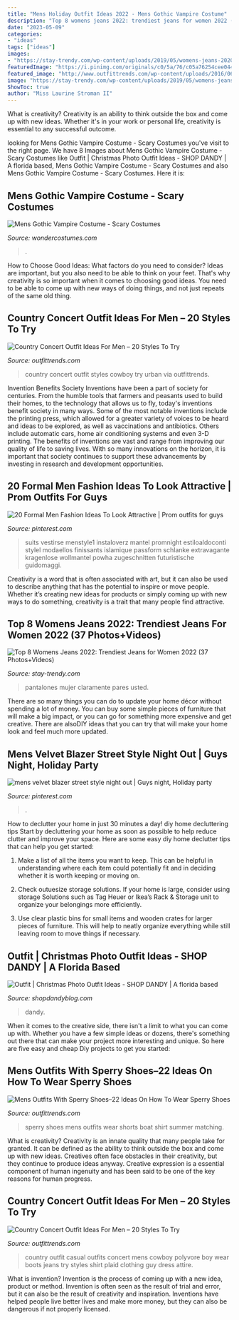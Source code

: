 ```yaml
---
title: "Mens Holiday Outfit Ideas 2022 - Mens Gothic Vampire Costume"
description: "Top 8 womens jeans 2022: trendiest jeans for women 2022 (37 photos+videos)"
date: "2023-05-09"
categories:
- "ideas"
tags: ["ideas"]
images:
- "https://stay-trendy.com/wp-content/uploads/2019/05/womens-jeans-2020-2-1-1024x1024.jpg"
featuredImage: "https://i.pinimg.com/originals/c0/5a/76/c05a76254cee0447c0c8e56893dcf136.jpg"
featured_image: "http://www.outfittrends.com/wp-content/uploads/2016/06/dd9c517df1e1f3e51edf691ff80a578b.jpg"
image: "https://stay-trendy.com/wp-content/uploads/2019/05/womens-jeans-2020-2-1-1024x1024.jpg"
ShowToc: true
author: "Miss Laurine Stroman II"
---
```



What is creativity?
Creativity is an ability to think outside the box and come up with new ideas. Whether it's in your work or personal life, creativity is essential to any successful outcome.

	

		
looking for Mens Gothic Vampire Costume - Scary Costumes you've visit to the right page. We have 8 Images about Mens Gothic Vampire Costume - Scary Costumes like Outfit | Christmas Photo Outfit Ideas - SHOP DANDY | A florida based, Mens Gothic Vampire Costume - Scary Costumes and also Mens Gothic Vampire Costume - Scary Costumes. Here it is:
		
    
## Mens Gothic Vampire Costume - Scary Costumes

<img loading=lazy src="https://img.wondercostumes.com/products/17-3/mens-gothic-vampire-costume.jpg" onerror="this.onerror=null;this.src='https://tse1.mm.bing.net/th?id=OIP.H4yaF3Fl0d5NkXCJw55llwHaKX&amp;pid=15.1';" alt="Mens Gothic Vampire Costume - Scary Costumes">

_Source: wondercostumes.com_

>. 

	

How to Choose Good Ideas: What factors do you need to consider?
Ideas are important, but you also need to be able to think on your feet. That's why creativity is so important when it comes to choosing good ideas. You need to be able to come up with new ways of doing things, and not just repeats of the same old thing.

    
## Country Concert Outfit Ideas For Men – 20 Styles To Try

<img loading=lazy src="https://www.outfittrends.com/wp-content/uploads/2016/06/f5d8774fa7d4c8f9e7c73cbd99343260.jpg" onerror="this.onerror=null;this.src='https://tse3.mm.bing.net/th?id=OIP.xeyMLGRsAl3ZV31GThH3HgHaLF&amp;pid=15.1';" alt="Country Concert Outfit Ideas For Men – 20 Styles To Try">

_Source: outfittrends.com_

>country concert outfit styles cowboy try urban via outfittrends. 

	

Invention Benefits Society
Inventions have been a part of society for centuries. From the humble tools that farmers and peasants used to build their homes, to the technology that allows us to fly, today's inventions benefit society in many ways. 
Some of the most notable inventions include the printing press, which allowed for a greater variety of voices to be heard and ideas to be explored, as well as vaccinations and antibiotics. Others include automatic cars, home air conditioning systems and even 3-D printing. 
The benefits of inventions are vast and range from improving our quality of life to saving lives. With so many innovations on the horizon, it is important that society continues to support these advancements by investing in research and development opportunities.

    
## 20 Formal Men Fashion Ideas To Look Attractive | Prom Outfits For Guys

<img loading=lazy src="https://i.pinimg.com/originals/a5/96/89/a59689255e17a4e695aaa4aa42d4227f.jpg" onerror="this.onerror=null;this.src='https://tse1.mm.bing.net/th?id=OIP.SnWj9lwDw6UqFE_sYDBN7wHaLG&amp;pid=15.1';" alt="20 Formal Men Fashion Ideas To Look Attractive | Prom outfits for guys">

_Source: pinterest.com_

>suits vestirse menstyle1 instaloverz mantel promnight estiloaldoconti stylel modaellos finissants islamique passform schlanke extravagante kragenlose wollmantel powha zugeschnitten futuristische guidomaggi. 

	

Creativity is a word that is often associated with art, but it can also be used to describe anything that has the potential to inspire or move people. Whether it’s creating new ideas for products or simply coming up with new ways to do something, creativity is a trait that many people find attractive.

    
## Top 8 Womens Jeans 2022: Trendiest Jeans For Women 2022 (37 Photos+Videos)

<img loading=lazy src="https://stay-trendy.com/wp-content/uploads/2019/05/womens-jeans-2020-2-1-1024x1024.jpg" onerror="this.onerror=null;this.src='https://tse1.mm.bing.net/th?id=OIP.jfMJqig6_rNr0ApArMx0mQHaHa&amp;pid=15.1';" alt="Top 8 Womens Jeans 2022: Trendiest Jeans for Women 2022 (37 Photos+Videos)">

_Source: stay-trendy.com_

>pantalones mujer claramente pares usted. 

	

There are so many things you can do to update your home décor without spending a lot of money. You can buy some simple pieces of furniture that will make a big impact, or you can go for something more expensive and get creative. There are alsoDIY ideas that you can try that will make your home look and feel much more updated.

    
## Mens Velvet Blazer Street Style Night Out | Guys Night, Holiday Party

<img loading=lazy src="https://i.pinimg.com/originals/c0/5a/76/c05a76254cee0447c0c8e56893dcf136.jpg" onerror="this.onerror=null;this.src='https://tse2.mm.bing.net/th?id=OIP.xLkZ0IUBzujkRbLlicyiGQHaLH&amp;pid=15.1';" alt="mens velvet blazer street style night out | Guys night, Holiday party">

_Source: pinterest.com_

>. 

	

How to declutter your home in just 30 minutes a day!
diy home decluttering tips
Start by decluttering your home as soon as possible to help reduce clutter and improve your space. Here are some easy diy home declutter tips that can help you get started:

1. Make a list of all the items you want to keep. This can be helpful in understanding where each item could potentially fit and in deciding whether it is worth keeping or moving on.

2. Check outuesize storage solutions. If your home is large, consider using storage Solutions such as Tag Heuer or Ikea’s Rack & Storage unit to organize your belongings more efficiently.

3. Use clear plastic bins for small items and wooden crates for larger pieces of furniture. This will help to neatly organize everything while still leaving room to move things if necessary. 


    
## Outfit | Christmas Photo Outfit Ideas - SHOP DANDY | A Florida Based

<img loading=lazy src="https://www.shopdandyblog.com/wp-content/uploads/2017/11/SDPChristmas2017-170.jpg" onerror="this.onerror=null;this.src='https://tse1.mm.bing.net/th?id=OIP.F6MOaUMN_VU-GRxpza7NQAHaLH&amp;pid=15.1';" alt="Outfit | Christmas Photo Outfit Ideas - SHOP DANDY | A florida based">

_Source: shopdandyblog.com_

>dandy. 

	

When it comes to the creative side, there isn't a limit to what you can come up with. Whether you have a few simple ideas or dozens, there's something out there that can make your project more interesting and unique. So here are five easy and cheap Diy projects to get you started: 

    
## Mens Outfits With Sperry Shoes–22 Ideas On How To Wear Sperry Shoes

<img loading=lazy src="https://www.outfittrends.com/wp-content/uploads/2016/06/b83f98cddf1c30580f7810d62e073252.jpg" onerror="this.onerror=null;this.src='https://tse1.mm.bing.net/th?id=OIP.GUxA-wMfHKgnEpxgfAkcCQHaLH&amp;pid=15.1';" alt="Mens Outfits With Sperry Shoes–22 Ideas On How To Wear Sperry Shoes">

_Source: outfittrends.com_

>sperry shoes mens outfits wear shorts boat shirt summer matching. 

	

What is creativity?
Creativity is an innate quality that many people take for granted. It can be defined as the ability to think outside the box and come up with new ideas. Creatives often face obstacles in their creativity, but they continue to produce ideas anyway. Creative expression is a essential component of human ingenuity and has been said to be one of the key reasons for human progress.

    
## Country Concert Outfit Ideas For Men – 20 Styles To Try

<img loading=lazy src="http://www.outfittrends.com/wp-content/uploads/2016/06/dd9c517df1e1f3e51edf691ff80a578b.jpg" onerror="this.onerror=null;this.src='https://tse2.mm.bing.net/th?id=OIP.-KLemM6kXDhJV8HS2yNlHQHaHa&amp;pid=15.1';" alt="Country Concert Outfit Ideas For Men – 20 Styles To Try">

_Source: outfittrends.com_

>country outfit casual outfits concert mens cowboy polyvore boy wear boots jeans try styles shirt plaid clothing guy dress attire. 

	

What is invention?
Invention is the process of coming up with a new idea, product or method. Invention is often seen as the result of trial and error, but it can also be the result of creativity and inspiration. Inventions have helped people live better lives and make more money, but they can also be dangerous if not properly licensed.

